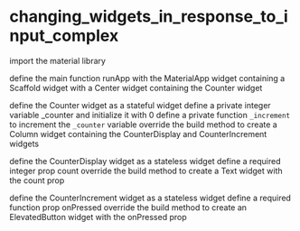 # changing_widgets_in_response_to_input_complex

import the material library

define the main function
  runApp with the MaterialApp widget containing a Scaffold widget with a Center
  widget containing the Counter widget

define the Counter widget as a stateful widget
  define a private integer variable _counter and initialize it with 0
  define a private function `_increment` to increment the `_counter` variable
  override the build method to create a Column widget containing the
  CounterDisplay and CounterIncrement widgets

define the CounterDisplay widget as a stateless widget
  define a required integer prop count
  override the build method to create a Text widget with the count prop

define the CounterIncrement widget as a stateless widget
  define a required function prop onPressed
  override the build method to create an ElevatedButton widget with the
  onPressed prop
